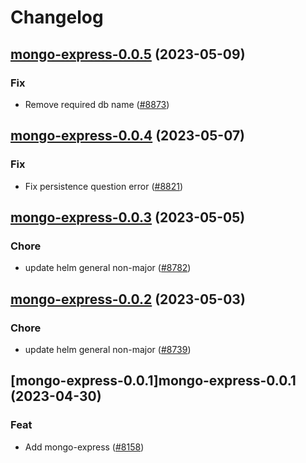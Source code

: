 # Changelog



## [mongo-express-0.0.5](https://github.com/truecharts/charts/compare/mongo-express-0.0.4...mongo-express-0.0.5) (2023-05-09)

### Fix

- Remove required db name ([#8873](https://github.com/truecharts/charts/issues/8873))
  
  


## [mongo-express-0.0.4](https://github.com/truecharts/charts/compare/mongo-express-0.0.3...mongo-express-0.0.4) (2023-05-07)

### Fix

- Fix persistence question error ([#8821](https://github.com/truecharts/charts/issues/8821))
  
  


## [mongo-express-0.0.3](https://github.com/truecharts/charts/compare/mongo-express-0.0.2...mongo-express-0.0.3) (2023-05-05)

### Chore

- update helm general non-major ([#8782](https://github.com/truecharts/charts/issues/8782))
  
  


## [mongo-express-0.0.2](https://github.com/truecharts/charts/compare/mongo-express-0.0.1...mongo-express-0.0.2) (2023-05-03)

### Chore

- update helm general non-major ([#8739](https://github.com/truecharts/charts/issues/8739))
  
  


## [mongo-express-0.0.1]mongo-express-0.0.1 (2023-04-30)

### Feat

- Add mongo-express ([#8158](https://github.com/truecharts/charts/issues/8158))
  
  